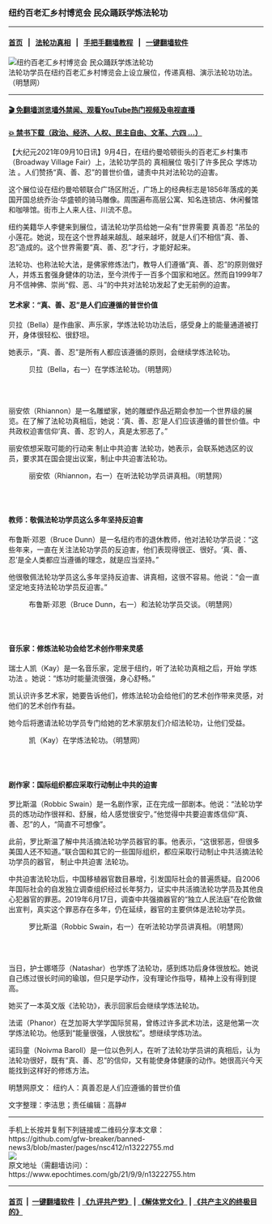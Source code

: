 ### 纽约百老汇乡村博览会 民众踊跃学炼法轮功
------------------------

#### [首页](https://github.com/gfw-breaker/banned-news3/blob/master/README.md) &nbsp;&nbsp;|&nbsp;&nbsp; [法轮功真相](https://github.com/begood0513/basic/blob/master/README.md)  &nbsp;&nbsp;|&nbsp;&nbsp; [手把手翻墙教程](https://github.com/gfw-breaker/guides/wiki)  &nbsp;&nbsp;|&nbsp;&nbsp; [一键翻墙软件](https://github.com/gfw-breaker/nogfw/blob/master/README.md)  



<div><img alt="纽约百老汇乡村博览会 民众踊跃学炼法轮功" class="attachment-djy_600_400 size-djy_600_400 wp-post-image" src="https://i.epochtimes.com/assets/uploads/2021/09/id13222761-2021-9-7-nyc-broadway-village-fair_01-600x400.jpeg"/>
<div class="caption">
 法轮功学员在纽约百老汇乡村博览会上设立展位，传递真相、演示法轮功功法。（明慧网）
</div></div><hr/>

#### [ 🎬  免翻墙浏览墙外禁闻、观看YouTube热门视频及电视直播](https://github.com/gfw-breaker/HelloWorld)

#### [ 💥  禁书下载（政治、经济、人权、民主自由、文革、六四 ...）](https://github.com/gfw-breaker/books/blob/master/README.md)

<div><p>
 【大纪元2021年09月10日讯】9月4日，在纽约曼哈顿街头的百老汇乡村集市（Broadway Village Fair）上，法轮功学员的
 <ok href="https://www.epochtimes.com/gb/tag/%E7%9C%9F%E7%9B%B8%E5%B1%95%E4%BD%8D.html">
  真相展位
 </ok>
 吸引了许多民众
 <ok href="https://www.epochtimes.com/gb/tag/%E5%AD%A6%E7%82%BC%E5%8A%9F%E6%B3%95.html">
  学炼功法
 </ok>
 。人们赞扬“真、善、忍”的普世价值，谴责中共对法轮功的迫害。
</p>
<p>
 这个展位设在纽约曼哈顿联合广场区附近，广场上的经典标志是1856年落成的美国开国总统乔治‧华盛顿的骑马雕像。周围遍布高层公寓、知名连锁店、休闲餐馆和咖啡馆。街市上人来人往、川流不息。
</p>
<p>
 纽约美籍华人李健来到展位，请法轮功学员给她一朵有“世界需要
 <ok href="https://www.epochtimes.com/gb/tag/%E7%9C%9F%E5%96%84%E5%BF%8D.html">
  真善忍
 </ok>
 ”吊坠的小莲花。她说，现在这个世界越来越乱、越来越坏，就是人们不相信“真、善、忍”造成的。这个世界需要“真、善、忍”才行，才能好起来。
</p>
<p>
 法轮功、也称法轮大法，是佛家修炼法门，教导人们遵循“真、善、忍”的原则做好人，并炼五套强身健体的功法，至今洪传于一百多个国家和地区。然而自1999年7月不信神佛、崇尚“假、恶、斗”的中共对法轮功发起了史无前例的迫害。
</p>
<h4>
 <b>
  艺术家：“真、善、忍”是人们应遵循的普世价值
 </b>
</h4>
<p>
 贝拉（Bella）是作曲家、声乐家，学炼法轮功功法后，感受身上的能量通道被打开，身体很轻松、很舒坦。
</p>
<p>
 她表示，“真、善、忍”是所有人都应该遵循的原则，会继续学炼法轮功。
</p>
<figure aria-describedby="caption-attachment-13222767" class="wp-caption aligncenter" id="attachment_13222767" style="width: 600px">
 <ok href="https://i.epochtimes.com/assets/uploads/2021/09/id13222767-2021-9-7-nyc-broadway-village-fair_02.jpeg" target="_blank">
  <img alt="" class="size-large wp-image-13222767" src="https://i.epochtimes.com/assets/uploads/2021/09/id13222767-2021-9-7-nyc-broadway-village-fair_02-600x399.jpeg"/>
 </ok>
 <br/><figcaption class="wp-caption-text" id="caption-attachment-13222767">
  贝拉（Bella，右一）在学炼法轮功。（明慧网）
 </figcaption><br/>
</figure><br/>
<p>
 丽安侬（Rhiannon）是一名雕塑家，她的雕塑作品近期会参加一个世界级的展览。在了解了法轮功真相后，她说：‘真、善、忍’是人们应该遵循的普世价值。中共政权迫害信仰‘真、善、忍’的人，真是太邪恶了。”
</p>
<p>
 丽安侬想采取可能的行动来
 <ok href="https://www.epochtimes.com/gb/tag/%E5%88%B6%E6%AD%A2%E4%B8%AD%E5%85%B1%E8%BF%AB%E5%AE%B3.html">
  制止中共迫害
 </ok>
 法轮功，她表示，会联系她选区的议员，要求其在国会提出议案，制止中共迫害法轮功。
</p>
<figure aria-describedby="caption-attachment-13222768" class="wp-caption aligncenter" id="attachment_13222768" style="width: 600px">
 <ok href="https://i.epochtimes.com/assets/uploads/2021/09/id13222768-2021-9-7-nyc-broadway-village-fair_03.jpeg" target="_blank">
  <img alt="" class="size-large wp-image-13222768" src="https://i.epochtimes.com/assets/uploads/2021/09/id13222768-2021-9-7-nyc-broadway-village-fair_03-600x437.jpeg"/>
 </ok>
 <br/><figcaption class="wp-caption-text" id="caption-attachment-13222768">
  丽安侬（Rhiannon，右一）在听法轮功学员讲真相。（明慧网）
 </figcaption><br/>
</figure><br/>
<h4>
 <b>
  教师：敬佩法轮功学员这么多年坚持反迫害
 </b>
</h4>
<p>
 布鲁斯‧邓恩（Bruce Dunn）是一名纽约市的退休教师，他对法轮功学员说：“这些年来，一直在关注法轮功学员的反迫害，他们表现得很正、很好。‘真、善、忍’是全人类都应当遵循的理念，就是应当坚持。”
</p>
<p>
 他很敬佩法轮功学员这么多年坚持反迫害、讲真相，这很不容易。他说：“会一直坚定地支持法轮功学员反迫害。”
</p>
<figure aria-describedby="caption-attachment-13222780" class="wp-caption aligncenter" id="attachment_13222780" style="width: 600px">
 <ok href="https://i.epochtimes.com/assets/uploads/2021/09/id13222780-2021-9-7-nyc-broadway-village-fair_09.jpeg" target="_blank">
  <img alt="" class="size-large wp-image-13222780" src="https://i.epochtimes.com/assets/uploads/2021/09/id13222780-2021-9-7-nyc-broadway-village-fair_09-600x436.jpeg"/>
 </ok>
 <br/><figcaption class="wp-caption-text" id="caption-attachment-13222780">
  布鲁斯‧邓恩（Bruce Dunn，右一）和法轮功学员交谈。（明慧网）
 </figcaption><br/>
</figure><br/>
<h4>
 <b>
  音乐家：修炼法轮功会给艺术创作带来灵感
 </b>
</h4>
<p>
 瑞士人凯（Kay）是一名音乐家，定居于纽约，听了法轮功真相之后，开始
 <ok href="https://www.epochtimes.com/gb/tag/%E5%AD%A6%E7%82%BC%E5%8A%9F%E6%B3%95.html">
  学炼功法
 </ok>
 。她说：“炼功时能量流很强，身心舒畅。”
</p>
<p>
 凯认识许多艺术家，她要告诉他们，修炼法轮功会给他们的艺术创作带来灵感，对他们的艺术创作有益。
</p>
<p>
 她今后将邀请法轮功学员专门给她的艺术家朋友们介绍法轮功，让他们受益。
</p>
<figure aria-describedby="caption-attachment-13222773" class="wp-caption aligncenter" id="attachment_13222773" style="width: 600px">
 <ok href="https://i.epochtimes.com/assets/uploads/2021/09/id13222773-2021-9-7-nyc-broadway-village-fair_05.jpeg" target="_blank">
  <img alt="" class="size-large wp-image-13222773" src="https://i.epochtimes.com/assets/uploads/2021/09/id13222773-2021-9-7-nyc-broadway-village-fair_05-600x399.jpeg"/>
 </ok>
 <br/><figcaption class="wp-caption-text" id="caption-attachment-13222773">
  凯（Kay）在学炼法轮功。（明慧网）
 </figcaption><br/>
</figure><br/>
<h4>
 <b>
  剧作家：国际组织都应采取行动制止中共的迫害
 </b>
</h4>
<p>
 罗比斯温（Robbic Swain）是一名剧作家，正在完成一部剧本。他说：“法轮功学员的炼功动作很祥和、舒展，给人感觉很安宁。”他觉得中共要迫害炼信仰“真、善、忍”的人，“简直不可想像”。
</p>
<p>
 此前，罗比斯温了解中共活摘法轮功学员器官的事。他表示，“这很邪恶，但很多美国人还不知道。”联合国和其它的一些国际组织，都应采取行动制止中共活摘法轮功学员的器官，
 <ok href="https://www.epochtimes.com/gb/tag/%E5%88%B6%E6%AD%A2%E4%B8%AD%E5%85%B1%E8%BF%AB%E5%AE%B3.html">
  制止中共迫害
 </ok>
 法轮功。
</p>
<p>
 中共迫害法轮功后，中国移植器官数目暴增，引发国际社会的普遍质疑。自2006年国际社会的自发独立调查组织经过长年努力，证实中共活摘法轮功学员及其他良心犯器官的罪恶。2019年6月17日，调查中共强摘器官的“独立人民法庭”在伦敦做出宣判，真实这个罪恶存在多年，仍在延续，器官的主要供体是法轮功学员。
</p>
<figure aria-describedby="caption-attachment-13222777" class="wp-caption aligncenter" id="attachment_13222777" style="width: 600px">
 <ok href="https://i.epochtimes.com/assets/uploads/2021/09/id13222777-2021-9-7-nyc-broadway-village-fair_08.jpeg" target="_blank">
  <img alt="" class="size-large wp-image-13222777" src="https://i.epochtimes.com/assets/uploads/2021/09/id13222777-2021-9-7-nyc-broadway-village-fair_08-600x395.jpeg"/>
 </ok>
 <br/><figcaption class="wp-caption-text" id="caption-attachment-13222777">
  罗比斯温（Robbic Swain，右一）在听法轮功学员讲真相。（明慧网）
 </figcaption><br/>
</figure><br/>
<p>
 当日，护士娜塔莎（Natashar）也学炼了法轮功，感到炼功后身体很放松。她说自己练过很长时间的瑜珈，但只是学动作，没有理论作指导，精神上没有得到提高。
</p>
<p>
 她买了一本英文版《法轮功》，表示回家后会继续学炼法轮功。
</p>
<p>
 法诺（Phanor）在芝加哥大学学国际贸易，曾练过许多武术功法，这是他第一次学炼法轮功。他感到“能量很强，人很放松”。想继续学炼功法。
</p>
<p>
 诺玛童（Noivma Baroll）是一位以色列人，在听了法轮功学员讲的真相后，认为法轮功很好，既有“真、善、忍”的信仰，又有能使身体健康的动作。她很高兴今天能找到这样好的修炼方法。
</p>
<p>
 明慧网原文：
 <ok href="http://big5.minghui.org/mh/articles/2021/9/8/%E7%B4%90%E7%B4%84%E4%BA%BA-%E7%9C%9F%E5%96%84%E5%BF%8D%E6%98%AF%E4%BA%BA%E5%80%91%E6%87%89%E9%81%B5%E5%BE%AA%E7%9A%84%E6%99%AE%E4%B8%96%E5%83%B9%E5%80%BC-430576.html">
  纽约人：真善忍是人们应遵循的普世价值
 </ok>
</p>
<p>
 文字整理：李洁思；责任编辑：高静#
</p>
</div>
<hr/>
手机上长按并复制下列链接或二维码分享本文章：<br/>
https://github.com/gfw-breaker/banned-news3/blob/master/pages/nsc412/n13222755.md <br/>
<a href='https://github.com/gfw-breaker/banned-news3/blob/master/pages/nsc412/n13222755.md'><img src='https://github.com/gfw-breaker/banned-news3/blob/master/pages/nsc412/n13222755.md.png'/></a> <br/>
原文地址（需翻墙访问）：https://www.epochtimes.com/gb/21/9/9/n13222755.htm


------------------------
#### [首页](https://github.com/gfw-breaker/banned-news3/blob/master/README.md) &nbsp;|&nbsp; [一键翻墙软件](https://github.com/gfw-breaker/nogfw/blob/master/README.md) &nbsp;| [《九评共产党》](https://github.com/gfw-breaker/9ping.md/blob/master/README.md#九评之一评共产党是什么) | [《解体党文化》](https://github.com/gfw-breaker/jtdwh.md/blob/master/README.md) | [《共产主义的终极目的》](https://github.com/gfw-breaker/gczydzjmd.md/blob/master/README.md)


<img src='http://gfw-breaker.win/banned-news3/pages/nsc412/n13222755.md' width='0px' height='0px'/>